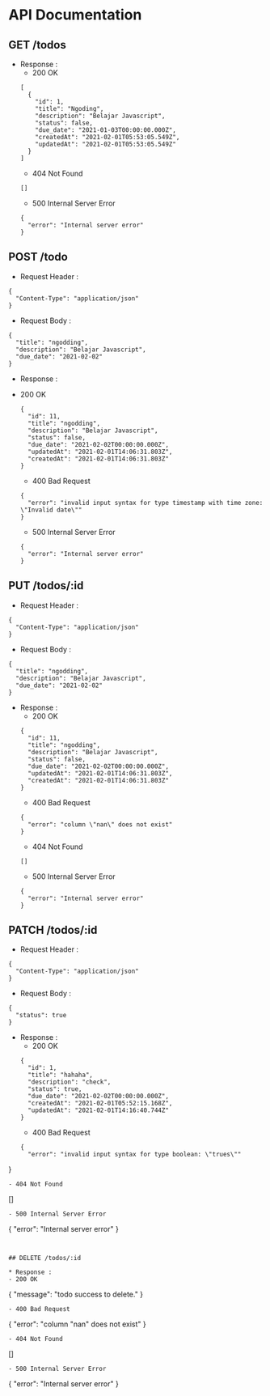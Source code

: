 # API Documentation

## GET /todos

* Response :
  - 200 OK
  ```
  [
    {
      "id": 1,
      "title": "Ngoding",
      "description": "Belajar Javascript",
      "status": false,
      "due_date": "2021-01-03T00:00:00.000Z",
      "createdAt": "2021-02-01T05:53:05.549Z",
      "updatedAt": "2021-02-01T05:53:05.549Z"
    }
  ]
  ```
  - 404 Not Found
  ```
  []
  ```
  - 500 Internal Server Error
  ```
  {
    "error": "Internal server error"
  }
  ```


## POST /todo

* Request Header :
```
{
  "Content-Type": "application/json"
}
```
* Request Body :
```
{
  "title": "ngodding",
  "description": "Belajar Javascript",
  "due_date": "2021-02-02"
}
```
* Response :

- 200 OK

  ```
  {
    "id": 11,
    "title": "ngodding",
    "description": "Belajar Javascript",
    "status": false,
    "due_date": "2021-02-02T00:00:00.000Z",
    "updatedAt": "2021-02-01T14:06:31.803Z",
    "createdAt": "2021-02-01T14:06:31.803Z"
  }
  ```
   - 400 Bad Request
  ```
  {
    "error": "invalid input syntax for type timestamp with time zone: \"Invalid date\""
  }
  ```
  - 500 Internal Server Error
  ```
  {
    "error": "Internal server error"
  }
  ```

## PUT /todos/:id

* Request Header :
```
{
  "Content-Type": "application/json"
}
```
* Request Body :
```
{
  "title": "ngodding",
  "description": "Belajar Javascript",
  "due_date": "2021-02-02"
}
```
* Response :
  - 200 OK
  ```
  {
    "id": 11,
    "title": "ngodding",
    "description": "Belajar Javascript",
    "status": false,
    "due_date": "2021-02-02T00:00:00.000Z",
    "updatedAt": "2021-02-01T14:06:31.803Z",
    "createdAt": "2021-02-01T14:06:31.803Z"
  }
  ```
  - 400 Bad Request
  ```
  {
    "error": "column \"nan\" does not exist"
  }
  ```
  - 404 Not Found
  ```
  []
  ```
  - 500 Internal Server Error
  ```
  {
    "error": "Internal server error"
  }
  ```

## PATCH /todos/:id

* Request Header :
```
{
  "Content-Type": "application/json"
}
```
* Request Body :
```
{
  "status": true
}
```
* Response :
  - 200 OK
  ```
  {
    "id": 1,
    "title": "hahaha",
    "description": "check",
    "status": true,
    "due_date": "2021-02-02T00:00:00.000Z",
    "createdAt": "2021-02-01T05:52:15.168Z",
    "updatedAt": "2021-02-01T14:16:40.744Z"
  }
  ```
  - 400 Bad Request
  ```
  {
    "error": "invalid input syntax for type boolean: \"trues\""
}
  ```
  - 404 Not Found
  ```
  []
  ```
  - 500 Internal Server Error
  ```
  {
    "error": "Internal server error"
  }
  ```


## DELETE /todos/:id

* Response :
  - 200 OK
  ```
  {
    "message": "todo success to delete."
  }
  ```
  - 400 Bad Request
  ```
  {
    "error": "column \"nan\" does not exist"
  }
  ```
  - 404 Not Found
  ```
  []
  ```
  - 500 Internal Server Error
  ```
  {
    "error": "Internal server error"
  }
  ```